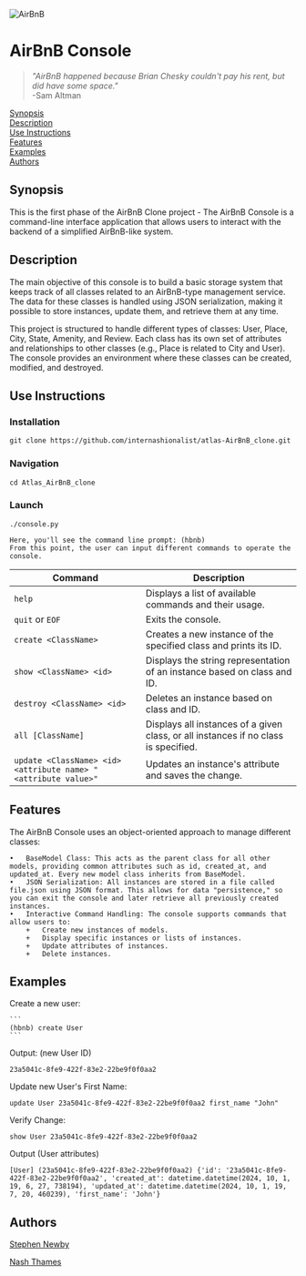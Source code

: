 ![AirBnB](https://github.com/internashionalist/atlas-AirBnB_clone/blob/main/AIRBNB%20CLONE.png)

# AirBnB Console


>*"AirBnB happened because Brian Chesky couldn't pay his rent, but did have some space."*<br>
\-Sam Altman

[Synopsis](#synopsis)<br>
[Description](#description)<br>
[Use Instructions](#use-instructions)<br>
[Features](#features)<br>
[Examples](#examples)<br>
[Authors](#authors)

## Synopsis

This is the first phase of the AirBnB Clone project - The AirBnB Console is a command-line interface application that allows users to interact with the backend of a simplified AirBnB-like system.

## Description

The main objective of this console is to build a basic storage system that keeps track of all classes related to an AirBnB-type management service. The data for these classes is handled using JSON serialization, making it possible to store instances, update them, and retrieve them at any time.

This project is structured to handle different types of classes: User, Place, City, State, Amenity, and Review. Each class has its own set of attributes and relationships to other classes (e.g., Place is related to City and User). The console provides an environment where these classes can be created, modified, and destroyed.

## Use Instructions

### Installation
```
git clone https://github.com/internashionalist/atlas-AirBnB_clone.git
```

### Navigation
```
cd Atlas_AirBnB_clone
```

### Launch
```
./console.py
```
    Here, you'll see the command line prompt: (hbnb)
    From this point, the user can input different commands to operate the console.

| Command                                                    | Description                                                        |
|-----------------------------------------------------------|--------------------------------------------------------------------|
| `help`                                                    | Displays a list of available commands and their usage.             |
| `quit` or `EOF`                                           | Exits the console.                                                 |
| `create <ClassName>`                                      | Creates a new instance of the specified class and prints its ID.   |
| `show <ClassName> <id>`                                   | Displays the string representation of an instance based on class and ID. |
| `destroy <ClassName> <id>`                                | Deletes an instance based on class and ID.                         |
| `all [ClassName]`                                         | Displays all instances of a given class, or all instances if no class is specified. |
| `update <ClassName> <id> <attribute name> "<attribute value>"` | Updates an instance's attribute and saves the change.             |


## Features

The AirBnB Console uses an object-oriented approach to manage different classes:

	•	BaseModel Class: This acts as the parent class for all other models, providing common attributes such as id, created_at, and updated_at. Every new model class inherits from BaseModel.
	•	JSON Serialization: All instances are stored in a file called file.json using JSON format. This allows for data "persistence," so you can exit the console and later retrieve all previously created instances.
	•	Interactive Command Handling: The console supports commands that allow users to:
	    +   Create new instances of models.
	    +   Display specific instances or lists of instances.
	    +   Update attributes of instances.
	    +   Delete instances.

## Examples

Create a new user:

    ```
    (hbnb) create User
    ```

Output: (new User ID)

    23a5041c-8fe9-422f-83e2-22be9f0f0aa2

Update new User's First Name:

    update User 23a5041c-8fe9-422f-83e2-22be9f0f0aa2 first_name "John"

Verify Change:

    show User 23a5041c-8fe9-422f-83e2-22be9f0f0aa2

Output (User attributes)

    [User] (23a5041c-8fe9-422f-83e2-22be9f0f0aa2) {'id': '23a5041c-8fe9-422f-83e2-22be9f0f0aa2', 'created_at': datetime.datetime(2024, 10, 1, 19, 6, 27, 738194), 'updated_at': datetime.datetime(2024, 10, 1, 19, 7, 20, 460239), 'first_name': 'John'}

## Authors

[Stephen Newby](https://github.com/TheSnewby)

[Nash Thames](https://github.com/internashionalist/internashionalist/blob/main/README.md)
